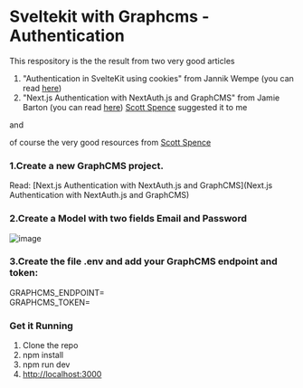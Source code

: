 # Sveltekit with Graphcms - Authentication

This respository is the the result from two very good articles 

1. "Authentication in SvelteKit using cookies" from Jannik Wempe (you can read [here](https://blog.logrocket.com/authentication-sveltekit-using-cookies/))
2. "Next.js Authentication with NextAuth.js and GraphCMS" from Jamie Barton (you can read [here](https://graphcms.com/blog/nextjs-authenticaton-with-nextauth-and-graphcms))
    [Scott Spence](https://scottspence.com/) suggested it to me

and 

  of course the very good resources from [Scott Spence](https://scottspence.com/) 
  
### 1.Create a new GraphCMS project. 
   Read: [Next.js Authentication with NextAuth.js and GraphCMS](Next.js Authentication with NextAuth.js and GraphCMS)
    
### 2.Create a Model with two fields Email and Password
![image](https://user-images.githubusercontent.com/20041017/145402569-47be061c-6f94-4287-b0d4-246ca549154f.png)

### 3.Create the file .env and add your GraphCMS endpoint and token:
  
GRAPHCMS_ENDPOINT=\
GRAPHCMS_TOKEN=

### Get it Running
1. Clone the repo
2. npm install
3. npm run dev
4. [http://localhost:3000](http://localhost:3000)
